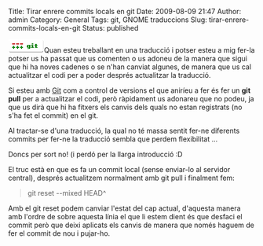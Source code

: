 Title: Tirar enrere commits locals en git
Date: 2009-08-09 21:47
Author: admin
Category: General
Tags: git, GNOME traduccions
Slug: tirar-enrere-commits-locals-en-git
Status: published

<img src="./wp-content/uploads/2009/03/git-logo.png" title="git-logo" class="alignright size-full wp-image-540" width="73" height="28" alt="git-logo" />Quan esteu treballant en una traducció i potser esteu a mig fer-la potser us ha passat que us comenten o us adoneu de la manera que sigui que hi ha noves cadenes o se n'han canviat algunes, de manera que us cal actualitzar el codi per a poder després actualitzar la traducció.

Si esteu amb [Git](http://en.wikipedia.org/wiki/Git_(software) "Pàgina a la Wikipedia sobre Git") com a control de versions el que aniríeu a fer és fer un **git pull** per a actualitzar el codi, però ràpidament us adonareu que no podeu, ja que us dirà que hi ha fitxers els canvis dels quals no estan registrats (no s'ha fet el commit) en el git.

Al tractar-se d'una traducció, la qual no té massa sentit fer-ne diferents commits per fer-ne la traducció sembla que perdem flexibilitat ...

Doncs per sort no! (i perdó per la llarga introducció :D

El truc està en que es fa un commit local (sense enviar-lo al servidor central), després actualitzem normalment amb git pull i finalment fem:

> git reset --mixed HEAD^

Amb el git reset podem canviar l'estat del cap actual, d'aquesta manera amb l'ordre de sobre aquesta línia el que li estem dient és que desfaci el commit però que deixi aplicats els canvis de manera que només haguem de fer el commit de nou i pujar-ho.
